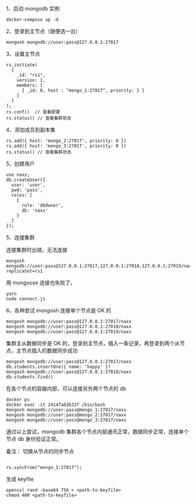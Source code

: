 1、启动 mongodb 实例

```
docker-compose up -d
```

2、登录到主节点（随便选一台）

```
mongosh mongodb://user:pass@127.0.0.1:27017
```

3、设置主节点

```
rs.initiate(
  {
    _id: "rs1",
    version: 1,
    members: [
      { _id: 0, host : "mongo_1:27017", priority: 1 }
    ]
  }
);
rs.conf()  // 查看配置
rs.status() // 查看集群状态
```

4、添加成员到副本集

```
rs.add({ host: 'mongo_2:27017', priority: 0 })
rs.add({ host: 'mongo_3:27017', priority: 0 })
rs.status() // 查看集群状态
```

5、创建用户

```
use naxx;
db.createUser({
  user: 'user',
  pwd: 'pass',
  roles: [
    {
      role: 'dbOwner',
      db: 'naxx'
    }
  ]
});
```

5、连接集群

连接集群时出错，无法连接

```
mongosh mongodb://user:pass@127.0.0.1:27017,127.0.0.1:27018,127.0.0.1:27019/naxx?replicaSet=rs1
```

用 mongoose 连接也失败了。

```
yarn
node connect.js

```

6、各种尝试
mongosh 连接单个节点是 OK 的

```
mongosh mongodb://user:pass@127.0.0.1:27017/naxx
mongosh mongodb://user:pass@127.0.0.1:27018/naxx
mongosh mongodb://user:pass@127.0.0.1:27019/naxx
```

集群主从数据同步是 OK 的，登录到主节点，插入一条记录，再登录到两个从节点，主节点插入的数据同步成功

```
mongosh mongodb://user:pass@127.0.0.1:27017/naxx
db.students.insertOne({ name: 'happy' })
mongosh mongodb://user:pass@127.0.0.1:27018/naxx
db.students.find()
```

在各个节点的容器内部，可以连接另外两个节点的 db

```
docker ps
docker exec -it 24147a63b33f /bin/bash
mongosh mongodb://user:pass@mongo_1:27017/naxx
mongosh mongodb://user:pass@mongo_2:27017/naxx
mongosh mongodb://user:pass@mongo_3:27017/naxx
```

通过以上尝试，mongodb 集群各个节点内部通讯正常，数据同步正常，连接单个节点 db 身份验证正常。

备注：
切换从节点的同步节点

```

rs.syncFrom("mongo_1:27017");

```

生成 keyfile

```
openssl rand -base64 756 > <path-to-keyfile>
chmod 400 <path-to-keyfile>
```
